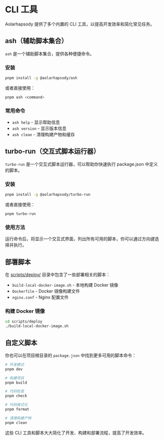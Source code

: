 # CLI 工具

Aolarhapsody 提供了多个内置的 CLI 工具，以提高开发效率和简化常见任务。

## ash（辅助脚本集合）

`ash` 是一个辅助脚本集合，提供各种便捷命令。

### 安装

```bash
pnpm install -g @aolarhapsody/ash
```

或者直接使用：

```bash
pnpm ash <command>
```

### 常用命令

- `ash help` - 显示帮助信息
- `ash version` - 显示版本信息
- `ash clean` - 清理构建产物和缓存

## turbo-run（交互式脚本运行器）

`turbo-run` 是一个交互式脚本运行器，可以帮助你快速执行 package.json 中定义的脚本。

### 安装

```bash
pnpm install -g @aolarhapsody/turbo-run
```

或者直接使用：

```bash
pnpm turbo-run
```

### 使用方法

运行命令后，将显示一个交互式界面，列出所有可用的脚本，你可以通过方向键选择并执行。

## 部署脚本

在 [scripts/deploy/](https://github.com/vmoranv/aolarhapsody/tree/main/scripts/deploy) 目录中包含了一些部署相关的脚本：

- `build-local-docker-image.sh` - 本地构建 Docker 镜像
- `Dockerfile` - Docker 镜像构建文件
- `nginx.conf` - Nginx 配置文件

### 构建 Docker 镜像

```bash
cd scripts/deploy
./build-local-docker-image.sh
```

## 自定义脚本

你也可以在项目根目录的 `package.json` 中找到更多可用的脚本命令：

```bash
# 开发模式
pnpm dev

# 构建项目
pnpm build

# 代码检查
pnpm check

# 代码格式化
pnpm format

# 清理构建产物
pnpm clean
```

这些 CLI 工具和脚本大大简化了开发、构建和部署流程，提高了开发效率。
